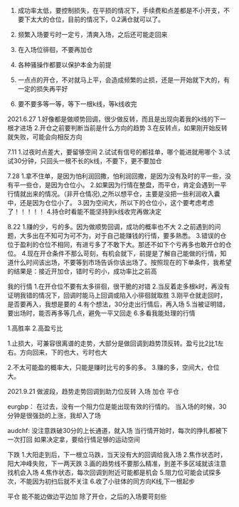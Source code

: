 1. 成功率太低，要控制损失，在平损的情况下，手续费和点差都是不小开支，不要下太大的仓位，目前的情况下，0.2满仓就可以了。
2. 频繁入场要亏时一定亏，清爽入场，之后还可能走回来
3. 在入场位徘徊，不要再加仓
4. 各种骚操作都要以保护本金为前提

5. 一点点的开仓，不对就马上平，会造成频繁的止损，还是一开始就下大的，有一定的损失再平好
6. 要不要多等一等，等下一根k线，等k线收完


2021.6.27
1.好像都是做顺势回调，很少做反转，而且是出现向着我的k线的下一根才进场
2.开仓之前要判断当前是什么方向的趋势
3.在反转点，如果刚开始反转就失败，可能会向相反方向

7.11
1.过夜时点差大，要留够空间
2.试试有信号的都挂单，哪个能进就用哪个
3.试试30分钟，只回头一根不长的k线，不要下，更不要加仓

7.28
1.拿不住单，是因为怕利润回撒，怕利润回撒，是因为没有及时的平一些，没有平一些仓，是因为仓位小。
2.如果因为行情在整盘，而平仓，肯定会遇到一平行情就出来的情况。（非开仓情况),之所以想平仓，主要是没把一些利润收入囊中，还是因为仓位小了。
3.因为空间大，所以下的仓位小，这个要考虑考虑了！！！！！
4.持仓时看能不能坚持到k线收完再做决定

8.22
1.赚的少，亏的多。因为做顺势回调，成功的概率也不大
2.之前遇到的问题，大多出在不知可为可不为，对于自己能赚钱的行情，要多熟悉。
3.错误的仓位于盈利的仓位不相同，有进亏多了不敢下大。那还不如下个亏再多也敢开仓的仓位。
4.现在开仓条件不那么苛刻，有机会就下，前提是了解自己能做的行情，知道什么时间该出场，不要等到市场告诉你该出场了。按照现在的下单条件，我希望的结果是：接近开加仓，错时亏的小，成功率比之前高

我的行情
1.在开仓位不要有太多徘徊，很干脆的对错
2.当反着走多根k时，再没有证明我错的情况下，回调时能马上回调或陷入小徘徊就取胜
3.刚平仓就走回时，是否要再入，我想是要的
4.有个想法，30分走出行情后，再入场
5.当被证明错，要出场时，能否再多等几点，避免一平又回走
6.多看我能处理的行情

1.高胜率
2.高盈亏比

1.止损大，可兼容很离谱的走势，大部分是做回调到趋势顶反转。盈亏比2比1左右。方向回来，下的也大，亏时也大

2.不太可能盈的概率大，只能是赚时比亏的多的多。
3.赚的多，空间大，仓位大。


2021.9.21
做波段，趋势走势回调到助力位反转
入场
加仓
平仓


eurgbp：
在过去，没有一个阻力位是能出现有效的行情的。
当入场的时候，30分钟是很强劲的上涨，我却入了场

audchf:
没注意跌破30分的上长通道，就入场
当行情开始时，每次的挣扎都被下一次打回
如果决定拿，要给行情足够的运动空间


下跌
1.大阳走到后，下一根立马跌，当天没有大的回调给我入场
2.焦作状态时，阳大冲峰失败，下一两天跌
3.画的趋势线不要那么精准，到差不多区域就该注意找机会入场 
4.焦作状态，每次回调到附近可能都是机会
5.阻力位可能会试探多次，不能因为初扫后就不关注
6.收了小驻体的同方向K线,下一根起步

平仓  能不能边做边平边加   除了开仓，之后的入场要苛刻些